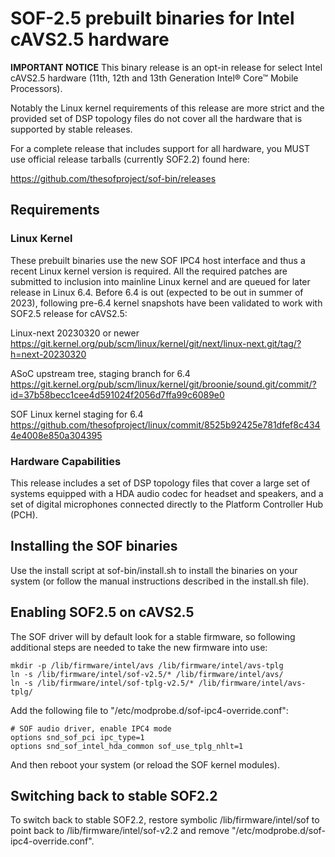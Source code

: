 # SOF-2.5 prebuilt binaries for Intel cAVS2.5 hardware

**IMPORTANT NOTICE**
This binary release is an opt-in release for select Intel cAVS2.5 hardware
(11th, 12th and 13th Generation Intel® Core™ Mobile Processors).

Notably the Linux kernel requirements of this release are more strict
and the provided set of DSP topology files do not cover all the hardware
that is supported by stable releases.

For a complete release that includes support for all hardware, you MUST
use official release tarballs (currently SOF2.2) found here:

https://github.com/thesofproject/sof-bin/releases

## Requirements

### Linux Kernel

These prebuilt binaries use the new SOF IPC4 host interface
and thus a recent Linux kernel version is required. All the required
patches are submitted to inclusion into mainline Linux kernel and are
queued for later release in Linux 6.4. Before 6.4 is out (expected to
be out in summer of 2023), following pre-6.4 kernel snapshots have been
validated to work with SOF2.5 release for cAVS2.5:

Linux-next 20230320 or newer
https://git.kernel.org/pub/scm/linux/kernel/git/next/linux-next.git/tag/?h=next-20230320

ASoC upstream tree, staging branch for 6.4
https://git.kernel.org/pub/scm/linux/kernel/git/broonie/sound.git/commit/?id=37b58becc1cee4d591024f2056d7ffa99c6089e0

SOF Linux kernel staging for 6.4
https://github.com/thesofproject/linux/commit/8525b92425e781dfef8c4344e4008e850a304395

### Hardware Capabilities

This release includes a set of DSP topology files that cover a large
set of systems equipped with a HDA audio codec for headset and speakers,
and a set of digital microphones connected directly to the Platform
Controller Hub (PCH).

## Installing the SOF binaries

Use the install script at sof-bin/install.sh to install
the binaries on your system (or follow the manual instructions
described in the install.sh file).

## Enabling SOF2.5 on cAVS2.5

The SOF driver will by default look for a stable firmware,
so following additional steps are needed to take the new
firmware into use:

```
mkdir -p /lib/firmware/intel/avs /lib/firmware/intel/avs-tplg
ln -s /lib/firmware/intel/sof-v2.5/* /lib/firmware/intel/avs/
ln -s /lib/firmware/intel/sof-tplg-v2.5/* /lib/firmware/intel/avs-tplg/
```

Add the following file to
"/etc/modprobe.d/sof-ipc4-override.conf":

```
# SOF audio driver, enable IPC4 mode
options snd_sof_pci ipc_type=1
options snd_sof_intel_hda_common sof_use_tplg_nhlt=1
```

And then reboot your system (or reload the SOF kernel
modules).

## Switching back to stable SOF2.2

To switch back to stable SOF2.2, restore symbolic
/lib/firmware/intel/sof to point back to
/lib/firmware/intel/sof-v2.2 and remove
"/etc/modprobe.d/sof-ipc4-override.conf".
